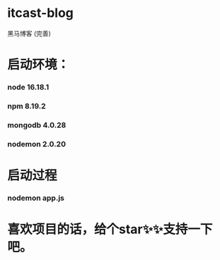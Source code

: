 # itcast-blog
黑马博客 (完善)
# 启动环境：
### node 16.18.1
### npm 8.19.2
### mongodb 4.0.28
### nodemon 2.0.20
# 启动过程
### nodemon app.js
# 喜欢项目的话，给个star✨✨支持一下吧。

